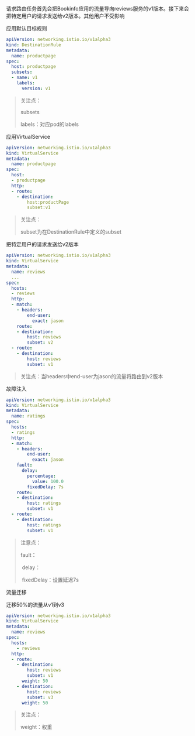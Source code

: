 请求路由任务首先会把Bookinfo应用的流量导向reviews服务的v1版本。接下来会把特定用户的请求发送给v2版本。其他用户不受影响



应用默认目标规则

```yaml
apiVersion: networking.istio.io/v1alpha3
kind: DestinationRule
metadata:
  name: productpage
spec:
  host: productpage
  subsets:
  - name: v1
    labels:
      version: v1
```
> 关注点：
>
> subsets
>
> labels：对应pod的labels

应用VirtualService

```yaml
apiVersion: networking.istio.io/v1alpha3
kind: VirtualService
metadata:
  name: productpage
spec:
  host: 
  - productpage
  http:
  - route:
  	- destination:
  		host:productPage
  		subset:v1
```

> 关注点：
>
> subset为在DestinationRule中定义的subset





把特定用户的请求发送给v2版本

```yaml
apiVersion: networking.istio.io/v1alpha3
kind: VirtualService
metadata:
  name: reviews
  ...
spec:
  hosts:
  - reviews
  http:
  - match:
    - headers:
        end-user:
          exact: jason
    route:
    - destination:
        host: reviews
        subset: v2
  - route:
    - destination:
        host: reviews
        subset: v1
```

> 关注点：当headers中end-user为jason的流量将路由到v2版本







故障注入

```yaml
apiVersion: networking.istio.io/v1alpha3
kind: VirtualService
metadata:
  name: ratings
spec:
  hosts:
  - ratings
  http:
  - match:
    - headers:
        end-user:
          exact: jason
    fault:
      delay:
        percentage:
          value: 100.0
        fixedDelay: 7s
    route:
    - destination:
        host: ratings
        subset: v1
  - route:
    - destination:
        host: ratings
        subset: v1
```

> 注意点：
>
> fault：
>
> ​	delay：
>
> ​		fixedDelay：设置延迟7s



流量迁移

迁移50%的流量从v1到v3

```yaml
apiVersion: networking.istio.io/v1alpha3
kind: VirtualService
metadata:
  name: reviews
spec:
  hosts:
    - reviews
  http:
  - route:
    - destination:
        host: reviews
        subset: v1
      weight: 50
    - destination:
        host: reviews
        subset: v3
      weight: 50
```

> 关注点：
>
> weight：权重